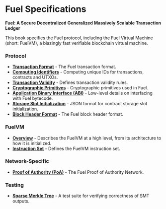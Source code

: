 # Fuel Specifications

**Fuel: A Secure Decentralized Generalized Massively Scalable Transaction Ledger**

This book specifies the Fuel protocol, including the Fuel Virtual Machine
(short: FuelVM), a blazingly fast verifiable blockchain virtual machine.

### Protocol

- [**Transaction Format**](./protocol/tx_format/index.md) - The Fuel transaction format.
- [**Computing Identifiers**](./protocol/id/index.md) - Computing unique IDs for transactions, contracts and UTXOs.
- [**Transaction Validity**](./protocol/tx_validity.md) - Defines transaction validity rules.
- [**Cryptographic Primitives**](./protocol/cryptographic_primitives.md) - Cryptographic primitives used in Fuel.
- [**Application Binary Interface (ABI)**](./protocol/abi.md) - Low-level details on interfacing with Fuel bytecode.
- [**Storage Slot Initialization**](./protocol/storage_initialization.md) - JSON format for contract storage slot initialization.
- [**Block Header Format**](./protocol/block_header.md) - The Fuel block header format.

### FuelVM

- [**Overview**](./vm/index.md) - Describes the FuelVM at a high level, from its architecture to how it is initialized.
- [**Instruction Set**](./vm/instruction_set.md) - Defines the FuelVM instruction set.

### Network-Specific

- [**Proof of Authority (PoA)**](./network/poa.md) - The Fuel Proof of Authority Network.

### Testing

- [**Sparse Merkle Tree**](./tests/sparse_merkle_tree_tests.md) - A test suite for verifying correctness of SMT outputs.
